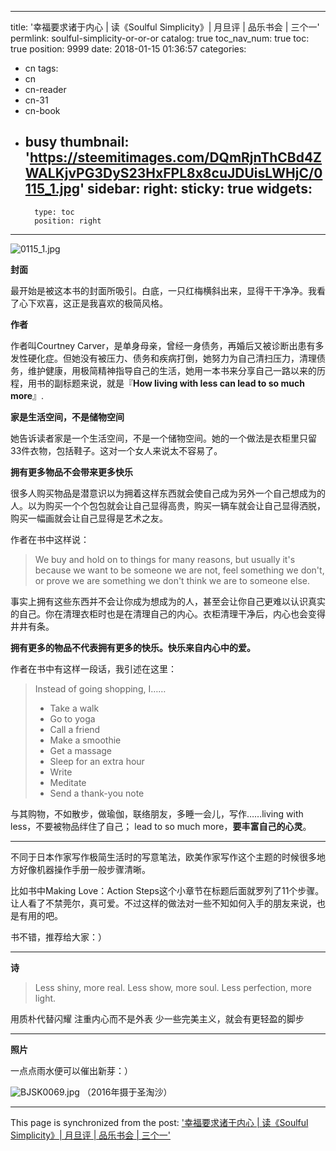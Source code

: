 
---
title: '幸福要求诸于内心 | 读《Soulful Simplicity》| 月旦评 | 品乐书会 | 三个一'
permlink: soulful-simplicity-or-or-or
catalog: true
toc_nav_num: true
toc: true
position: 9999
date: 2018-01-15 01:36:57
categories:
- cn
tags:
- cn
- cn-reader
- cn-31
- cn-book
- busy
thumbnail: 'https://steemitimages.com/DQmRjnThCBd4ZWALKjvPG3DyS23HxFPL8x8cuJDUisLWHjC/0115_1.jpg'
sidebar:
    right:
        sticky: true
widgets:
    -
        type: toc
        position: right
---


![0115_1.jpg](https://steemitimages.com/DQmRjnThCBd4ZWALKjvPG3DyS23HxFPL8x8cuJDUisLWHjC/0115_1.jpg)

**封面**

最开始是被这本书的封面所吸引。白底，一只红梅横斜出来，显得干干净净。我看了心下欢喜，这正是我喜欢的极简风格。

**作者**

作者叫Courtney Carver，是单身母亲，曾经一身债务，再婚后又被诊断出患有多发性硬化症。但她没有被压力、债务和疾病打倒，她努力为自己清扫压力，清理债务，维护健康，用极简精神指导自己的生活，她用一本书来分享自己一路以来的历程，用书的副标题来说，就是『**How living with less can lead to so much more**』.

**家是生活空间，不是储物空间**

她告诉读者家是一个生活空间，不是一个储物空间。她的一个做法是衣柜里只留33件衣物，包括鞋子。这对一个女人来说太不容易了。

**拥有更多物品不会带来更多快乐**

很多人购买物品是潜意识以为拥着这样东西就会使自己成为另外一个自己想成为的人。以为购买一个个包包就会让自己显得高贵，购买一辆车就会让自己显得洒脱，购买一幅画就会让自己显得是艺术之友。

作者在书中这样说：

>We buy and hold on to things for many reasons, but usually it's because we want to be someone we are not, feel something we don't, or prove we are something we don't think we are to someone else.

事实上拥有这些东西并不会让你成为想成为的人，甚至会让你自己更难以认识真实的自己。你在清理衣柜时也是在清理自己的内心。衣柜清理干净后，内心也会变得井井有条。

**拥有更多的物品不代表拥有更多的快乐。快乐来自内心中的爱。**

作者在书中有这样一段话，我引述在这里：

>Instead of going shopping, I……
> - Take a walk
> - Go to yoga
> - Call a friend
> - Make a smoothie
> - Get a massage
> - Sleep for an extra hour
> - Write
> - Meditate
> - Send a thank-you note

与其购物，不如散步，做瑜伽，联络朋友，多睡一会儿，写作……living with less，不要被物品绊住了自己； lead to so much more，**要丰富自己的心灵**。

***********************************

不同于日本作家写作极简生活时的写意笔法，欧美作家写作这个主题的时候很多地方好像机器操作手册一般步骤清晰。

比如书中Making Love：Action Steps这个小章节在标题后面就罗列了11个步骤。让人看了不禁莞尔，真可爱。不过这样的做法对一些不知如何入手的朋友来说，也是有用的吧。

书不错，推荐给大家：）

***********************

**诗**

>Less shiny, more real.
>Less show, more soul.
>Less perfection, more light.

用质朴代替闪耀
注重内心而不是外表
少一些完美主义，就会有更轻盈的脚步

******************

**照片**

一点点雨水便可以催出新芽：）

![BJSK0069.jpg](https://steemitimages.com/DQmRcnxLronqzpbr3Hsgw3HHCPCht7yZYJrjHmiWvVe61Ts/BJSK0069.jpg)
（2016年摄于圣淘沙）

- - -

This page is synchronized from the post: ['幸福要求诸于内心 | 读《Soulful Simplicity》| 月旦评 | 品乐书会 | 三个一'](https://steemit.com/@weisheng167388/soulful-simplicity-or-or-or)
